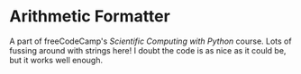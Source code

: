 # Arithmetic Formatter

A part of freeCodeCamp's *Scientific Computing with Python* course. Lots of fussing around with strings here! I doubt the code is as nice as it could be, but it works well enough.